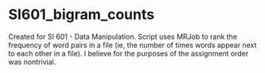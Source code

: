 # SI601_bigram_counts
Created for SI 601 - Data Manipulation. Script uses MRJob to rank the frequency of word pairs in a file (ie, the number of times words appear next to each other in a file). I believe for the purposes of the assignment order was nontrivial.
